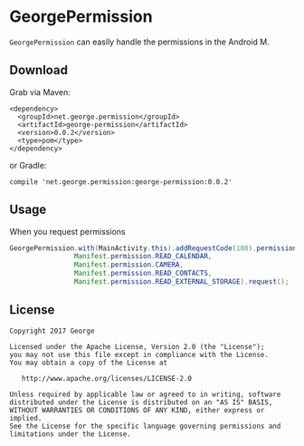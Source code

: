 # GeorgePermission

```GeorgePermission``` can easily handle the permissions in the Android M.

## Download

Grab via Maven:

```Maven
<dependency>
  <groupId>net.george.permission</groupId>
  <artifactId>george-permission</artifactId>
  <version>0.0.2</version>
  <type>pom</type>
</dependency>
```

or Gradle:

```Gradle
compile 'net.george.permission:george-permission:0.0.2'
```

## Usage
When you request permissions

```java
GeorgePermission.with(MainActivity.this).addRequestCode(100).permissions(
                Manifest.permission.READ_CALENDAR,
                Manifest.permission.CAMERA,
                Manifest.permission.READ_CONTACTS,
                Manifest.permission.READ_EXTERNAL_STORAGE).request();
```
## License
```
Copyright 2017 George

Licensed under the Apache License, Version 2.0 (the "License");
you may not use this file except in compliance with the License.
You may obtain a copy of the License at

   http://www.apache.org/licenses/LICENSE-2.0

Unless required by applicable law or agreed to in writing, software
distributed under the License is distributed on an "AS IS" BASIS,
WITHOUT WARRANTIES OR CONDITIONS OF ANY KIND, either express or implied.
See the License for the specific language governing permissions and
limitations under the License.
```
